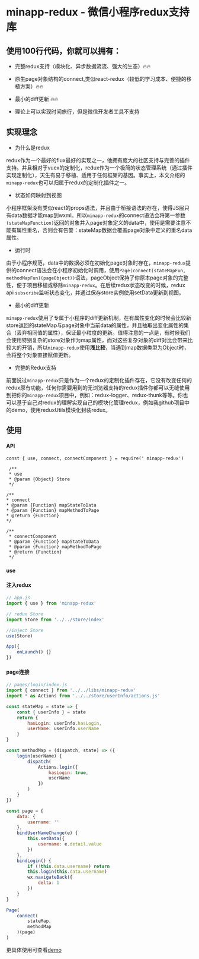 # minapp-redux - 微信小程序redux支持库

## 使用100行代码，你就可以拥有：

+ 完整redux支持（模块化、异步数据流流、强大的生态）🔥🔥

+ 原生page对象结构的connect,类似react-redux（较低的学习成本、便捷的移植方案）🔥🔥

+ 最小的diff更新 🔥🔥

+ 理论上可以实现时间旅行，但是微信开发者工具不支持

## 实现理念

+ 为什么是redux

redux作为一个最好的flux最好的实现之一，他拥有庞大的社区支持与完善的插件支持。并且相对于vuex的定制化，redux作为一个极简的状态管理系统（通过插件实现定制化），天生有易于移植、适用于任何框架的基因。事实上，本文介绍的`minapp-redux`也可以归属于redux的定制化插件之一。

+ 状态如何映射到视图

 小程序框架没有类似react的props语法，并且由于桥接语法的存在，使得JS层只有data数据才能map到wxml。所以`minapp-redux`的connect语法会将第一参数`(stateMapFunction)`返回的对象并入page对象定义的data中，使用是需要注意不能有属性重名，否则会有告警：stateMap数据会覆盖page对象中定义的重名data属性。
 
+ 运行时

由于小程序规范，data中的数据必须在初始化page对象时存在，`minapp-redux`提供的connect语法会在小程序初始化时调用，使用`Page(connect(stateMapFun, methodMapFun)(pageObject))`语法，pageObject保持了你原本page对象的完整性，便于项目移植或移除`minapp-redux`。在后续redux状态改变的时候，redux api `subscribe`监听状态变化，并通过保存store实例使用setData更新到视图。

+ 最小的diff更新

`minapp-redux`使用了专属于小程序的diff更新机制，在有属性变化的时候会比较新store返回的stateMap与page对象中当前data的属性，并且抽取出变化属性的集合（丢弃相同值的属性），保证最小粒度的更新。值得注意的一点是，有时候我们会使用特别复杂的store对象作为map属性，而对这些复杂对象的diff对比会带来比较大的开销，所以`minapp-redux`使用<b>浅比较</b>，当遇到map数据类型为Object时，会将整个对象直接赋值更新。

+ 完整的Redux支持

前面说过`minapp-redux`只是作为一个redux的定制化插件存在，它没有改变任何的redux原有功能，任何你需要用到的无浏览器支持的redux插件你都可以无缝使用到把你的`minapp-redux`项目中，例如：redux-logger、redux-thunk等等。你也可以基于自己对redux的理解实现自己的模块化管理redux，例如我github项目中的demo，使用reduxUtils模块化封装redux。

## 使用

#### API

```
const { use, connect, connectComponent } = require(' minapp-redux')

 /**
 * use
 * @param {Object} Store
 */

/**
* connect
* @param {Function} mapStateToData
* @param {Function} mapMethodToPage
* @return {Function}
*/

/**
 * connectComponent
 * @param {Function} mapStateToData
 * @param {Function} mapMethodToPage
 * @return {Function}
 */

```

#### use

#### 注入redux
```js
// app.js
import { use } from 'minapp-redux'

// redux Store
import Store from '../../store/index'

//inject Store
use(Store)

App({
    onLaunch() {}
})

```
#### page连接
```js
// pages/login/index.js
import { connect } from '../../libs/minapp-redux'
import * as Actions from '../../store/userInfo/actions.js'

const stateMap = state => {
    const { userInfo } = state
    return {
        hasLogin: userInfo.hasLogin,
        userName: userInfo.userName
    }
}

const methodMap = (dispatch, state) => ({
    login(userName) {
        dispatch(
            Actions.login({
                hasLogin: true,
                userName
            })
        )
    }
})

const page = {
    data: {
        username: ''
    },
    bindUserNameChange(e) {
        this.setData({
            username: e.detail.value
        })
    },
    bindLogin() {
        if (!this.data.username) return
        this.login(this.data.username)
        wx.navigateBack({
            delta: 1
        })
    }
}

Page(
    connect(
        stateMap,
        methodMap
    )(page)
)

```

更具体使用可查看[demo](https://github.com/zoenleo/minapp-redux/tree/master/demo)

```
